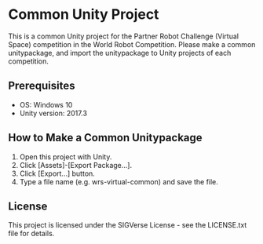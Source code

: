 # Common Unity Project

This is a common Unity project for the Partner Robot Challenge (Virtual Space) competition in the World Robot Competition.
Please make a common unitypackage, and import the unitypackage to Unity projects of each competition.

## Prerequisites

- OS: Windows 10
- Unity version: 2017.3

## How to Make a Common Unitypackage

1. Open this project with Unity.
2. Click [Assets]-[Export Package...].
3. Click [Export...] button.
4. Type a file name (e.g. wrs-virtual-common) and save the file.

## License

This project is licensed under the SIGVerse License - see the LICENSE.txt file for details.
